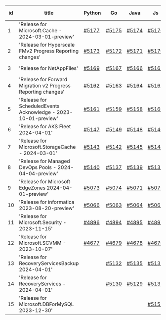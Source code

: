 | id | title | Python | Go | Java | Js | created date | target date | status |
| ------ | ------ | ------ | ------ | ------ | ------ | ------ | ------ | :-----: |
| 1 | 'Release for Microsoft.Cache - 2024-03-01-preview'  | [#5177](https://github.com/Azure/sdk-release-request/issues/5177)  | [#5175](https://github.com/Azure/sdk-release-request/issues/5175)  | [#5174](https://github.com/Azure/sdk-release-request/issues/5174)  | [#5176](https://github.com/Azure/sdk-release-request/issues/5176)  | 04-30 | 05-24 |  |
| 2 | 'Release for Hyperscale FMv2 Progress Reporting changes'  | [#5173](https://github.com/Azure/sdk-release-request/issues/5173)  | [#5172](https://github.com/Azure/sdk-release-request/issues/5172)  | [#5171](https://github.com/Azure/sdk-release-request/issues/5171)  | [#5170](https://github.com/Azure/sdk-release-request/issues/5170)  | 04-30 | 05-24 |  |
| 3 | 'Release for NetAppFiles'  | [#5169](https://github.com/Azure/sdk-release-request/issues/5169)  | [#5167](https://github.com/Azure/sdk-release-request/issues/5167)  | [#5166](https://github.com/Azure/sdk-release-request/issues/5166)  | [#5168](https://github.com/Azure/sdk-release-request/issues/5168)  | 04-29 | 05-24 |  |
| 4 | 'Release for Forward Migration v2 Progress Reporting changes'  | [#5162](https://github.com/Azure/sdk-release-request/issues/5162)  | [#5163](https://github.com/Azure/sdk-release-request/issues/5163)  | [#5164](https://github.com/Azure/sdk-release-request/issues/5164)  | [#5165](https://github.com/Azure/sdk-release-request/issues/5165)  | 04-24 | 05-24 | Hold on by Python/ |
| 5 | 'Release for ScheduledEvents Acknowledge - 2023-10-01-preview'  | [#5161](https://github.com/Azure/sdk-release-request/issues/5161)  | [#5159](https://github.com/Azure/sdk-release-request/issues/5159)  | [#5158](https://github.com/Azure/sdk-release-request/issues/5158)  | [#5160](https://github.com/Azure/sdk-release-request/issues/5160)  | 04-24 | 05-24 |  |
| 6 | 'Release for AKS Fleet 2024-04-01'  | [#5147](https://github.com/Azure/sdk-release-request/issues/5147)  | [#5149](https://github.com/Azure/sdk-release-request/issues/5149)  | [#5148](https://github.com/Azure/sdk-release-request/issues/5148)  | [#5146](https://github.com/Azure/sdk-release-request/issues/5146)  | 04-24 | 05-24 |  |
| 7 | 'Release for Microsoft.StorageCache - 2024-03-01'  | [#5143](https://github.com/Azure/sdk-release-request/issues/5143)  | [#5142](https://github.com/Azure/sdk-release-request/issues/5142)  | [#5145](https://github.com/Azure/sdk-release-request/issues/5145)  | [#5144](https://github.com/Azure/sdk-release-request/issues/5144)  | 04-23 | 05-24 |  |
| 8 | 'Release for Managed DevOps Pools - 2024-04-04-preview'  | [#5140](https://github.com/Azure/sdk-release-request/issues/5140)  | [#5137](https://github.com/Azure/sdk-release-request/issues/5137)  | [#5139](https://github.com/Azure/sdk-release-request/issues/5139)  | [#5138](https://github.com/Azure/sdk-release-request/issues/5138)  | 04-16 | 05-24 |  |
| 9 | 'Release for Microsoft EdgeZones 2024-04-01-preview'  | [#5073](https://github.com/Azure/sdk-release-request/issues/5073)  | [#5074](https://github.com/Azure/sdk-release-request/issues/5074)  | [#5071](https://github.com/Azure/sdk-release-request/issues/5071)  | [#5072](https://github.com/Azure/sdk-release-request/issues/5072)  | 03-22 | 05-24 | Hold on by JS/Python/ |
| 10 | 'Release for informatica 2023-08-20-preview'  | [#5066](https://github.com/Azure/sdk-release-request/issues/5066)  | [#5063](https://github.com/Azure/sdk-release-request/issues/5063)  | [#5064](https://github.com/Azure/sdk-release-request/issues/5064)  | [#5065](https://github.com/Azure/sdk-release-request/issues/5065)  | 03-20 | 04-26 | Hold on by JS/Java/Go/Python/ |
| 11 | 'Release for Microsoft.Security - 2023-11-15'  | [#4896](https://github.com/Azure/sdk-release-request/issues/4896)  | [#4894](https://github.com/Azure/sdk-release-request/issues/4894)  | [#4895](https://github.com/Azure/sdk-release-request/issues/4895)  | [#4897](https://github.com/Azure/sdk-release-request/issues/4897)  | 01-18 | 04-26 | Hold on by JS/Java/Go/Python/ |
| 12 | 'Release for Microsoft.SCVMM - 2023-10-07'  | [#4677](https://github.com/Azure/sdk-release-request/issues/4677)  | [#4679](https://github.com/Azure/sdk-release-request/issues/4679)  | [#4678](https://github.com/Azure/sdk-release-request/issues/4678)  | [#4676](https://github.com/Azure/sdk-release-request/issues/4676)  | 10-23 | 04-26 | Hold on by JS/Java/Go/Python/ |
| 13 | 'Release for RecoveryServicesBackup 2024-04-01'  |  | [#5132](https://github.com/Azure/sdk-release-request/issues/5132)  | [#5135](https://github.com/Azure/sdk-release-request/issues/5135)  | [#5133](https://github.com/Azure/sdk-release-request/issues/5133)  | 04-12 | 05-24 |  |
| 14 | 'Release for RecoveryServices - 2024-04-01'  |  | [#5130](https://github.com/Azure/sdk-release-request/issues/5130)  | [#5129](https://github.com/Azure/sdk-release-request/issues/5129)  | [#5131](https://github.com/Azure/sdk-release-request/issues/5131)  | 04-12 | 05-24 |  |
| 15 | 'Release for Microsoft.DBForMySQL 2023-12-30'  |  |  |  | [#5151](https://github.com/Azure/sdk-release-request/issues/5151)  | 04-24 | 05-24 |  |
